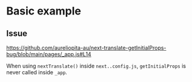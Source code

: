 # Basic example

## Issue

https://github.com/aureliopita-au/next-translate-getInitialProps-bug/blob/main/pages/_app.js#L14

When using `nextTranslate()` inside `next..config.js`, `getInitialProps` is never called inside `_app`.
